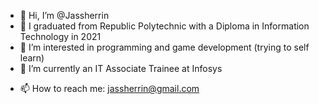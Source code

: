 - 👋 Hi, I’m @Jassherrin
- 🌸 I graduated from Republic Polytechnic with a Diploma in Information Technology in 2021
- 👀 I’m interested in programming and game development (trying to self learn) 
- 🌱 I’m currently an IT Associate Trainee at Infosys
<!---ayyayaayayyayayayya--->
- 📫 How to reach me: jassherrin@gmail.com

<!---
Jassherrin/Jassherrin is a ✨ special ✨ repository because its `README.md` (this file) appears on your GitHub profile.
You can click the Preview link to take a look at your changes.
--->
